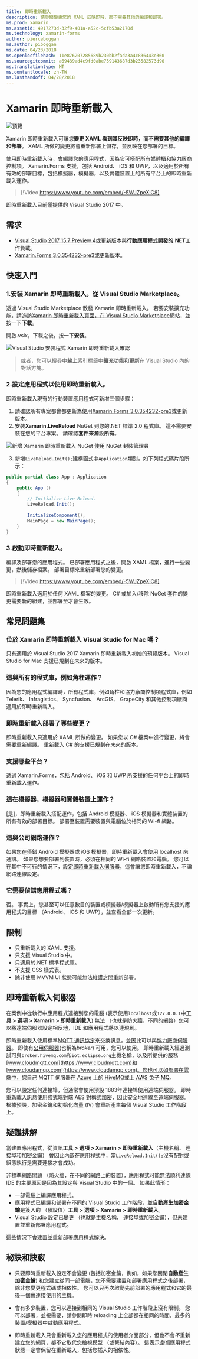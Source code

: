 ```yaml
---
title: 即時重新載入
description: 請參閱變更您的 XAML 反映即時，而不需要其他的編譯和部署。
ms.prod: xamarin
ms.assetid: 4917273d-32f9-401a-a52c-5cfb53a2170d
ms.technology: xamarin-forms
author: pierceboggan
ms.author: piboggan
ms.date: 04/23/2018
ms.openlocfilehash: 11e876207285689b230bb2fada3a4c836443e360
ms.sourcegitcommit: a69439ad4c9fd0abe759143687d3b23582573d90
ms.translationtype: MT
ms.contentlocale: zh-TW
ms.lasthandoff: 04/28/2018
---
```

# <a name="xamarin-live-reload"></a>Xamarin 即時重新載入

![預覽](~/media/shared/preview.png)

Xamarin 即時重新載入可讓您**變更 XAML 看到其反映即時，而不需要其他的編譯和部署**。 XAML 所做的變更將會重新部署上儲存，並反映在您部署的目標。

使用即時重新載入時，會編譯您的應用程式，因為它可搭配所有媒體櫃和協力廠商控制項。 Xamarin.Forms 支援，包括 Android、 iOS 和 UWP，以及適用於所有有效的部署目標，包括模擬器，模擬器，以及實體裝置上的所有平台上的即時重新載入運作。

> [!Video https://www.youtube.com/embed/-5WJZpeXlC8]

即時重新載入目前僅提供的 Visual Studio 2017 中。

## <a name="requirements"></a>需求

* [Visual Studio 2017 15.7 Preview 4](https://www.visualstudio.com/vs/preview/)或更新版本與**行動應用程式開發的.NET**工作負載。
* [Xamarin.Forms 3.0.354232-pre3](https://www.nuget.org/packages/Xamarin.Forms/3.0.0.354232-pre3)或更新版本。

## <a name="getting-started"></a>快速入門
### <a name="1-install-xamarin-live-reload-from-the-visual-studio-marketplace"></a>1.安裝 Xamarin 即時重新載入，從 Visual Studio Marketplace。

透過 Visual Studio Marketplace 散發 Xamarin 即時重新載入。 若要安裝擴充功能，請造訪[Xamarin 即時重新載入頁面，在 Visual Studio Marketplace](https://marketplace.visualstudio.com/items?itemName=Xamarin.XamarinLiveReload)網站，並按一下**下載**。

開啟.vsix，下載之後，按一下**安裝**。

![Visual Studio 安裝程式 Xamarin 即時重新載入確認](images/LiveReloadVSIXInstall.png)

> 或者，您可以搜尋中**線上**索引標籤中**擴充功能和更新**在 Visual Studio 內的對話方塊。

### <a name="2-configure-your-app-to-use-live-reload"></a>2.設定應用程式以使用即時重新載入。

即時重新載入現有的行動裝置應用程式可新增三個步驟：

1. 請確認所有專案都會都更新為使用[Xamarin.Forms 3.0.354232-pre3](https://www.nuget.org/packages/Xamarin.Forms/3.0.0.354232-pre3)或更新版本。
2. 安裝**Xamarin.LiveReload** NuGet 到您的.NET 標準 2.0 程式庫。 這不需要安裝在您的平台專案。 請確認**套件來源**設**所有**。

![新增 Xamarin 即時重新載入 NuGet 使用 NuGet 封裝管理員](images/addlivereloadnuget.png)

3. 新增`LiveReload.Init();`建構函式中`Application`類別，如下列程式碼片段所示：

```csharp
public partial class App : Application
{
    public App ()
    {
        // Initialize Live Reload.
        LiveReload.Init();
    
        InitializeComponent();
        MainPage = new MainPage();
    }
}
```

### <a name="3-start-live-reloading"></a>3.啟動即時重新載入。

編譯及部署您的應用程式。 已部署應用程式之後，開啟 XAML 檔案，進行一些變更，然後儲存檔案。 部署目標來重新部署您的變更。

> [!Video https://www.youtube.com/embed/-5WJZpeXlC8]

即時重新載入適用於任何 XAML 檔案的變更。 C# 或加入/移除 NuGet 套件的變更需要新的組建，並部署至才會生效。

## <a name="frequently-asked-questions"></a>常見問題集 
### <a name="is-xamarin-live-reload-available-on-visual-studio-for-mac"></a>位於 Xamarin 即時重新載入 Visual Studio for Mac 嗎？ 

只有適用於 Visual Studio 2017 Xamarin 即時重新載入初始的預覽版本。 Visual Studio for Mac 支援已規劃在未來的版本。

### <a name="does-this-work-with-all-libraries-such-as-prism"></a>這與所有的程式庫，例如角柱運作？ 

因為您的應用程式編譯時，所有程式庫，例如角柱和協力廠商控制項程式庫，例如 Telerik、 Infragistics、 Syncfusion、 ArcGIS、 GrapeCity 和其他控制項廠商適用於即時重新載入。

### <a name="what-changes-does-live-reload-redeploy"></a>即時重新載入部署了哪些變更？ 

即時重新載入只適用於 XAML 所做的變更。 如果您以 C# 檔案中進行變更，將會需要重新編譯。 重新載入 C# 的支援已規劃在未來的版本。

### <a name="what-platforms-are-supported"></a>支援哪些平台？ 

透過 Xamarin.Forms，包括 Android、 iOS 和 UWP 所支援的任何平台上的即時重新載入運作。

### <a name="does-this-work-on-emulators-simulators-and-physical-devices"></a>這在模擬器，模擬器和實體裝置上運作？ 

[是]，即時重新載入搭配運作，包括 Android 模擬器、 iOS 模擬器和實體裝置的所有有效的部署目標。 部署至裝置需要裝置與電腦位於相同的 Wi-fi 網路。

### <a name="does-this-work-with-corporate-networks"></a>這與公司網路運作？

如果您在偵錯 Android 模擬器或 iOS 模擬器，即時重新載入會使用 localhost 來通訊。 如果您想要部署到裝置時，必須在相同的 Wi-fi 網路裝置和電腦。 您可以在其中不可行的情況下，[設定即時重新載入伺服器](#live-reload-server)，這會讓您即時重新載入，不論網路連線設定。

### <a name="does-it-require-debugging-the-app"></a>它需要偵錯應用程式嗎？ 

否。 事實上，您甚至可以任意數目的裝置或模擬器/模擬器上啟動所有您支援的應用程式的目標 （Android、 iOS 和 UWP），並查看全部一次更新。 

## <a name="limitations"></a>限制

* 只重新載入的 XAML 支援。
* 只支援 Visual Studio 中。
* 只適用於.NET 標準程式庫。
* 不支援 CSS 樣式表。
* 除非使用 MVVM UI 狀態可能無法維護之間重新部署。

## <a name="live-reload-server"></a>即時重新載入伺服器

在案例中從執行中應用程式連接到您的電腦 (表示使用`localhost`或`127.0.0.1`中**工具 > 選項 > Xamarin > 即時重新載入**) 無法 （也就是防火牆，不同的網路）您可以將遠端伺服器設定相反地，IDE 和應用程式將以連現到。

即時重新載入使用標準[MQTT 通訊協定](http://mqtt.org/)來交換訊息，並因此可以與[協力廠商伺服器](https://github.com/mqtt/mqtt.github.io/wiki/servers)。 即使有[公用伺服器](https://github.com/mqtt/mqtt.github.io/wiki/public_brokers)(也稱為*broker*) 可用，您可以使用。 即時重新載入經過測試可與`broker.hivemq.com`和`iot.eclipse.org`主機名稱，以及所提供的服務[www.cloudmqtt.com](https://www.cloudmqtt.com)和[www.cloudamqp.com](https://www.cloudamqp.com)。您也可以如部署在雲端中，您自己 MQTT 伺服器[在 Azure 上的 HiveMQ](https://www.hivemq.com/blog/hivemq-on-windows-azure-mqtt-microsoft-cloud)或[上 AWS 兔子 MQ](http://www.rabbitmq.com/ec2.html)。 

您可以設定任何連接埠，但通常會使用預設 1883年連接埠使用遠端伺服器。 即時重新載入訊息使用強式端對端 AES 對稱式加密，因此安全地連線至遠端伺服器。 根據預設，加密金鑰和初始化向量 (IV) 會重新產生每個 Visual Studio 工作階段上。

## <a name="troubleshooting"></a>疑難排解

當建置應用程式，從資訊**工具 > 選項 > Xamarin > 即時重新載入**（主機名稱、 連接埠和加密金鑰） 會因此內嵌在應用程式中，當`LiveReload.Init();`沒有配對或組態執行是需要連接才會成功。

非標準網路問題 （防火牆，在不同的網路上的裝置），應用程式可能無法順利連線 IDE 的主要原因是因為其設定與 Visual Studio 中的一個。 如果此情形：

* 一部電腦上編譯應用程式。
* 應用程式已編譯和部署在不同的 Visual Studio 工作階段，並**自動產生加密金鑰**是簽入的 （預設值）**工具 > 選項 > Xamarin > 即時重新載入**。
* Visual Studio 設定已變更 （也就是主機名稱、 連接埠或加密金鑰），但未建置並重新部署應用程式。

這些情況下會建置並重新部署應用程式解決。

## <a name="tips--tricks"></a>秘訣和訣竅

* 只要即時重新載入設定不會變更 (包括加密金鑰，例如，如果您關閉**自動產生加密金鑰**) 和您建立從同一部電腦，您不需要建置和部署應用程式之後部署，除非您變更程式碼或相依性。 您可以只再次啟動先前部署的應用程式和它的最後一個會連接使用的主機。

* 會有多少裝置，您可以連接到相同的 Visual Studio 工作階段上沒有限制。 您可以部署，並視需要，請參閱即時 reloading 上全部都在相同的時間，最多的裝置/模擬器中啟動應用程式。

* 即時重新載入只會重新載入您的應用程式的使用者介面部分，但也不會*不*重新建立您的網頁，都不它取代您檢視模型 （或繫結內容）。 這表示*整個*應用程式狀態一定會保留在重新載入，包括您插入的相依性。
